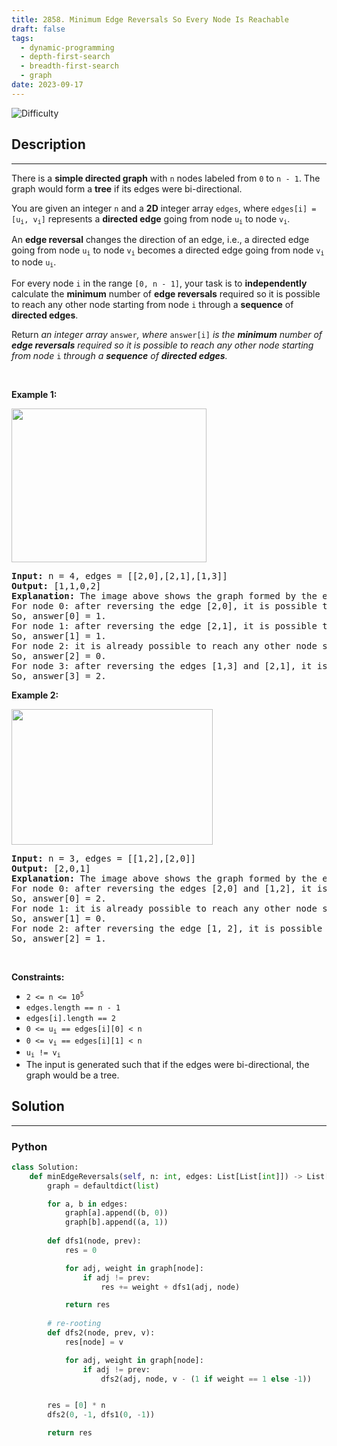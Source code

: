 ```yaml
---
title: 2858. Minimum Edge Reversals So Every Node Is Reachable
draft: false
tags: 
  - dynamic-programming
  - depth-first-search
  - breadth-first-search
  - graph
date: 2023-09-17
---
```


![Difficulty](https://img.shields.io/badge/Difficulty-Hard-blue.svg)

## Description

---
<p>There is a <strong>simple directed graph</strong> with <code>n</code> nodes labeled from <code>0</code> to <code>n - 1</code>. The graph would form a <strong>tree</strong> if its edges were bi-directional.</p>

<p>You are given an integer <code>n</code> and a <strong>2D</strong> integer array <code>edges</code>, where <code>edges[i] = [u<sub>i</sub>, v<sub>i</sub>]</code> represents a <strong>directed edge</strong> going from node <code>u<sub>i</sub></code> to node <code>v<sub>i</sub></code>.</p>

<p>An <strong>edge reversal</strong> changes the direction of an edge, i.e., a directed edge going from node <code>u<sub>i</sub></code> to node <code>v<sub>i</sub></code> becomes a directed edge going from node <code>v<sub>i</sub></code> to node <code>u<sub>i</sub></code>.</p>

<p>For every node <code>i</code> in the range <code>[0, n - 1]</code>, your task is to <strong>independently</strong> calculate the <strong>minimum</strong> number of <strong>edge reversals</strong> required so it is possible to reach any other node starting from node <code>i</code> through a <strong>sequence</strong> of <strong>directed edges</strong>.</p>

<p>Return <em>an integer array </em><code>answer</code><em>, where </em><code>answer[i]</code><em> is the</em><em> </em> <em><strong>minimum</strong> number of <strong>edge reversals</strong> required so it is possible to reach any other node starting from node </em><code>i</code><em> through a <strong>sequence</strong> of <strong>directed edges</strong>.</em></p>

<p>&nbsp;</p>
<p><strong class="example">Example 1:</strong></p>

<p><img height="246" src="https://assets.leetcode.com/uploads/2023/08/26/image-20230826221104-3.png" width="312" /></p>

<pre>
<strong>Input:</strong> n = 4, edges = [[2,0],[2,1],[1,3]]
<strong>Output:</strong> [1,1,0,2]
<strong>Explanation:</strong> The image above shows the graph formed by the edges.
For node 0: after reversing the edge [2,0], it is possible to reach any other node starting from node 0.
So, answer[0] = 1.
For node 1: after reversing the edge [2,1], it is possible to reach any other node starting from node 1.
So, answer[1] = 1.
For node 2: it is already possible to reach any other node starting from node 2.
So, answer[2] = 0.
For node 3: after reversing the edges [1,3] and [2,1], it is possible to reach any other node starting from node 3.
So, answer[3] = 2.
</pre>

<p><strong class="example">Example 2:</strong></p>

<p><img height="217" src="https://assets.leetcode.com/uploads/2023/08/26/image-20230826225541-2.png" width="322" /></p>

<pre>
<strong>Input:</strong> n = 3, edges = [[1,2],[2,0]]
<strong>Output:</strong> [2,0,1]
<strong>Explanation:</strong> The image above shows the graph formed by the edges.
For node 0: after reversing the edges [2,0] and [1,2], it is possible to reach any other node starting from node 0.
So, answer[0] = 2.
For node 1: it is already possible to reach any other node starting from node 1.
So, answer[1] = 0.
For node 2: after reversing the edge [1, 2], it is possible to reach any other node starting from node 2.
So, answer[2] = 1.
</pre>

<p>&nbsp;</p>
<p><strong>Constraints:</strong></p>

<ul>
	<li><code>2 &lt;= n &lt;= 10<sup>5</sup></code></li>
	<li><code>edges.length == n - 1</code></li>
	<li><code>edges[i].length == 2</code></li>
	<li><code>0 &lt;= u<sub>i</sub> == edges[i][0] &lt; n</code></li>
	<li><code>0 &lt;= v<sub>i</sub> == edges[i][1] &lt; n</code></li>
	<li><code>u<sub>i</sub> != v<sub>i</sub></code></li>
	<li>The input is generated such&nbsp;that if the edges were bi-directional, the graph would be a tree.</li>
</ul>


## Solution

---
### Python
``` py title='minimum-edge-reversals-so-every-node-is-reachable'
class Solution:
    def minEdgeReversals(self, n: int, edges: List[List[int]]) -> List[int]:
        graph = defaultdict(list)

        for a, b in edges:
            graph[a].append((b, 0))
            graph[b].append((a, 1))
        
        def dfs1(node, prev):
            res = 0

            for adj, weight in graph[node]:
                if adj != prev:
                    res += weight + dfs1(adj, node)

            return res
        
        # re-rooting
        def dfs2(node, prev, v):
            res[node] = v

            for adj, weight in graph[node]:
                if adj != prev:
                    dfs2(adj, node, v - (1 if weight == 1 else -1))


        res = [0] * n
        dfs2(0, -1, dfs1(0, -1))

        return res

```

